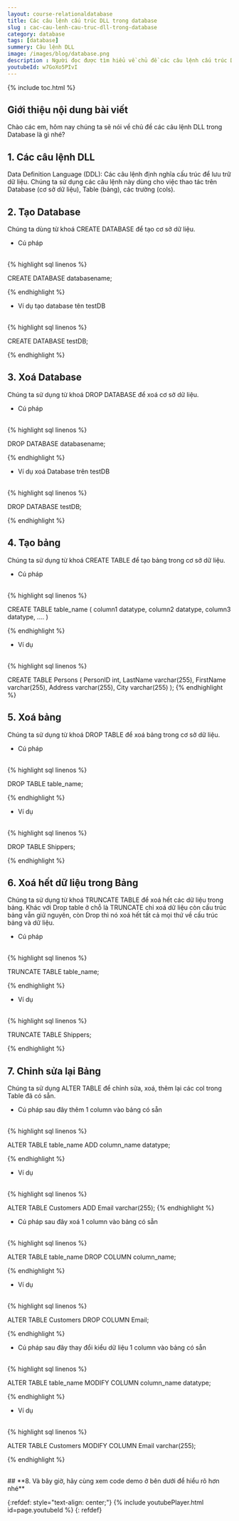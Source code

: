 ```yaml
---
layout: course-relationaldatabase
title: Các câu lệnh cấu trúc DLL trong database
slug : cac-cau-lenh-cau-truc-dll-trong-database
category: database
tags: [database]
summery: Câu lệnh DLL    
image: /images/blog/database.png
description : Người đọc được tìm hiểu về chủ đề các câu lệnh cấu trúc DLL trong Database. Bài viết lần lượt trình bày theo các phần từ giới thiệu tổng quan các câu lệnh DLL, cho đến hướng dẫn sử dụng các câu lệnh DLL để tạo Database, xoá Database, tạo bảng, xoá bảng, xoá hết dữ liệu trong bảng và thao tác để chỉnh sửa lại bảng trong lập trình Database. Trong phần cuối, tác giả cung cấp một video code demo giúp người đọc hiểu rõ hơn về các câu lệnh cấu trúc DLL trong Database.
youtubeId: w7GoXo5PIvI
---
```


{% include toc.html %}

## **Giới thiệu nội dung bài viết**

Chào các em, hôm nay chúng ta sẽ nói về chủ đề các câu lệnh DLL trong Database là gì nhé?

## **1. Các câu lệnh DLL**

Data Definition Language (DDL): Các câu lệnh định nghĩa cấu trúc để lưu trữ dữ liệu. Chúng ta sử dụng các câu lệnh này dùng cho việc thao tác trên Database (cơ sở dữ liệu), Table (bảng), các trường (cols).

## **2. Tạo Database**

Chúng ta dùng từ khoá CREATE DATABASE để tạo cơ sở dữ liệu. 

- Cú pháp

<br>
{% highlight sql linenos %}

CREATE DATABASE databasename; 

{% endhighlight %}

- Ví dụ tạo database tên testDB

<br>
{% highlight sql linenos %}

CREATE DATABASE testDB;

{% endhighlight %}

## **3. Xoá Database**

Chúng ta sử dụng từ khoá DROP DATABASE để xoá cơ sở dữ liệu.

- Cú pháp

<br>
{% highlight sql linenos %}

DROP DATABASE databasename; 

{% endhighlight %}

- Ví dụ xoá Database trên testDB

<br>
{% highlight sql linenos %}

DROP DATABASE testDB;

{% endhighlight %}

## **4. Tạo bảng**

Chúng ta sử dụng từ khoá CREATE TABLE để tạo bảng trong cơ sở dữ liệu.

- Cú pháp

<br>
{% highlight sql linenos %}

CREATE TABLE table_name (
    column1 datatype,
    column2 datatype,
    column3 datatype,
   ....
)

{% endhighlight %}

- Ví dụ 

<br>
{% highlight sql linenos %}

CREATE TABLE Persons (
    PersonID int,
    LastName varchar(255),
    FirstName varchar(255),
    Address varchar(255),
    City varchar(255)
);
{% endhighlight %}

## **5. Xoá bảng**

Chúng ta sử dụng từ khoá DROP TABLE để xoá bảng trong cơ sở dữ liệu.

- Cú pháp

<br>
{% highlight sql linenos %}

DROP TABLE table_name; 

{% endhighlight %}

- Ví dụ 

<br>
{% highlight sql linenos %}

DROP TABLE Shippers;

{% endhighlight %}

## **6. Xoá hết dữ liệu trong Bảng**

Chúng ta sử dụng từ khoá TRUNCATE TABLE để xoá hết các dữ liệu trong bảng. Khác với Drop table ở chỗ là TRUNCATE chỉ xoá dữ liệu còn cấu trúc bảng vẫn giữ nguyên, còn Drop thì nó xoá hết tất cả mọi thứ về cấu trúc bảng và dữ liệu.

- Cú pháp

<br>
{% highlight sql linenos %}

TRUNCATE TABLE table_name; 

{% endhighlight %}

- Ví dụ 

<br>
{% highlight sql linenos %}

TRUNCATE TABLE Shippers;

{% endhighlight %}

## **7. Chỉnh sửa lại Bảng**

Chúng ta sử dụng ALTER TABLE để chỉnh sửa, xoá, thêm lại các col trong Table đã có sẵn.

- Cú pháp sau đây thêm 1 column vào bảng có sẵn

<br>
{% highlight sql linenos %}

ALTER TABLE table_name
ADD column_name datatype;

{% endhighlight %}

- Ví dụ 

<br>
{% highlight sql linenos %}

ALTER TABLE Customers
ADD Email varchar(255);
{% endhighlight %}

- Cú pháp sau đây xoá 1 column vào bảng có sẵn

<br>
{% highlight sql linenos %}

ALTER TABLE table_name
DROP COLUMN column_name; 

{% endhighlight %}

- Ví dụ 

<br>
{% highlight sql linenos %}

ALTER TABLE Customers
DROP COLUMN Email;

{% endhighlight %}

- Cú pháp sau đây thay đổi kiểu dữ liệu 1 column vào bảng có sẵn

<br>
{% highlight sql linenos %}

ALTER TABLE table_name
MODIFY COLUMN column_name datatype; 

{% endhighlight %}

- Ví dụ 

<br>
{% highlight sql linenos %}

ALTER TABLE Customers
MODIFY COLUMN Email varchar(255); 

{% endhighlight %}

<br>
## **8. Và bây giờ, hãy cùng xem code demo ở bên dưới để hiểu rõ hơn nhé**

{:refdef: style="text-align: center;"}
{% include youtubePlayer.html id=page.youtubeId %}
{: refdef}




